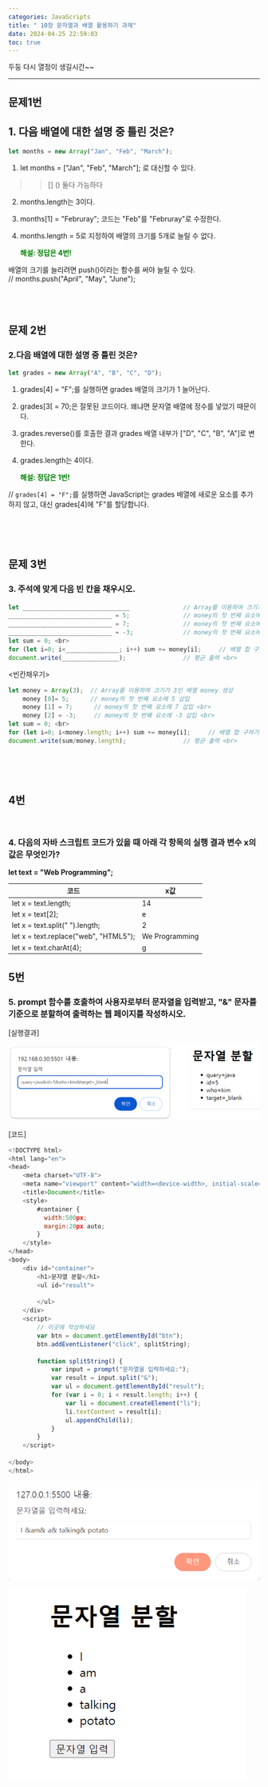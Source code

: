 ```yaml
---
categories: JavaScripts
title: " 10장 문자열과 배열 활용하기 과제"
date: 2024-04-25 22:59:03
toc: true
---
```


두둥 다시 열정이 생길시간~~

---

## 문제1번

##  1. 다음 배열에 대한 설명 중 틀린 것은?

```js
let months = new Array("Jan", "Feb", "March");
```

1) let months = ["Jan", "Feb", "March"]; 로 대신할 수 있다. <br>
>> [] () 둘다 가능하다

2) months.length는 3이다.

3) months[1] = "Februray"; 코드는 "Feb"를 "Februray"로 수정한다.

4) months.length = 5로 지정하여 배열의 크기를 5개로 늘릴 수 없다.

    <span style="color:green"> **해설: 정답은 4번!** </span>

배열의 크기를 늘리려면 push()이라는 함수를 써야 늘릴 수 있다. <br>
 // months.push("April", "May", "June");

<br>
<br>

## 문제 2번

### 2.다음 배열에 대한 설명 중 틀린 것은?
```js
let grades = new Array("A", "B", "C", "D");
```

1) grades[4] = "F";를 실행하면 grades 배열의 크기가 1 늘어난다. <br>

2) grades[3[ = 70;은 잘못된 코드이다. 왜냐면 문자열 배열에 정수를 넣었기 때문이다. <br>

3) grades.reverse()를 호출한 결과 grades 배열 내부가 ["D", "C", "B", "A"]로 변한다. <br>

4) grades.length는 4이다.<br>

    <span style="color:green"> **해설: 정답은 1번!** </span>


 // `grades[4] = "F";`를 실행하면 JavaScript는 grades 배열에 새로운 요소를 추가하지 않고, 대신 grades[4]에 "F"를 할당합니다.


<br>
<br>
<br>


## 문제 3번

### 3. 주석에 맞게 다음 빈 칸을 채우시오.
```js
let ______________________________               // Array를 이용하여 크기가 3인 배열 money 생성 <br>
_____________________________ = 5;               // money의 첫 번째 요소에 5 삽입 <br>
_____________________________ = 7;               // money의 첫 번째 요소에 7 삽입 <br>
_____________________________ = -3;              // money의 첫 번째 요소에 -3 삽입 <br>
let sum = 0; <br>
for (let i=0; i<_______________; i++) sum += money[i];     // 배열 합 구하기<br>
document.write(________________);                // 평균 출력 <br>
```
<빈칸채우기>
```js
let money = Array(3);  // Array를 이용하여 크기가 3인 배열 money 생성 
    money [0]= 5;      // money의 첫 번째 요소에 5 삽입 
    money [1] = 7;      // money의 첫 번째 요소에 7 삽입 <br>
    money [2] = -3;     // money의 첫 번째 요소에 -3 삽입 <br>
let sum = 0; <br>
for (let i=0; i<money.length; i++) sum += money[i];     // 배열 합 구하기<br>
document.write(sum/money.length);                // 평균 출력 <br>
```
<br>
<br>
<br>

## 4번
<br>

### 4. 다음의 자바 스크립트 코드가 있을 때 아래 각 항목의 실행 결과 변수 x의 값은 무엇인가?

**let text = "Web Programming";**

| 코드 | x값 |
| ---------- | ---------- |
|let x  = text.length;       | 14 |
|let x = text[2];          | e |
| let x = text.split(" ").length;  | 2 |  
|let x = text.replace("web", "HTML5");  | We Programming |
|let x = text.charAt(4);   | g |

## 5번

### 5. prompt 함수를 호출하여 사용자로부터 문자열을 입력받고, "&" 문자를 기준으로 분할하여 출력하는 웹 페이지를 작성하시오.

[실행결과]

![test1](https://github.com/leejieun9/leejieun9.github.io/blob/master/docs/assets/images/10-2.PNG?raw=true)


[코드]
```js
<!DOCTYPE html>
<html lang="en">
<head>
    <meta charset="UTF-8">
    <meta name="viewport" content="width=<device-width>, initial-scale=1.0">
    <title>Document</title>
    <style>
        #container {
          width:500px;
          margin:20px auto;
        }
    </style>
</head>
<body>
    <div id="container">
        <h1>문자열 분할</h1>
        <ul id="result">

        </ul>
    </div>
    <script>
        // 이곳에 작성하세요
        var btn = document.getElementById("btn");
        btn.addEventListener("click", splitString);

        function splitString() {
            var input = prompt("문자열을 입력하세요:");
            var result = input.split("&");
            var ul = document.getElementById("result");
            for (var i = 0; i < result.length; i++) {
                var li = document.createElement("li");
                li.textContent = result[i];
                ul.appendChild(li);
            }
        }
    </script>
    
</body>
</html>
```
![test1](https://github.com/leejieun9/leejieun9.github.io/blob/master/docs/assets/images/10-3.PNG?raw=true)

![test1](https://github.com/leejieun9/leejieun9.github.io/blob/master/docs/assets/images/10-4.PNG?raw=true)
